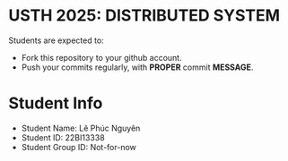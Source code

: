 USTH 2025: DISTRIBUTED SYSTEM
=====================================================

Students are expected to:
* Fork this repository to your github account.
* Push your commits regularly, with **PROPER** commit **MESSAGE**.


Student Info
=========================

* Student Name: Lê Phúc Nguyên
* Student ID: 22BI13338
* Student Group ID: Not-for-now

